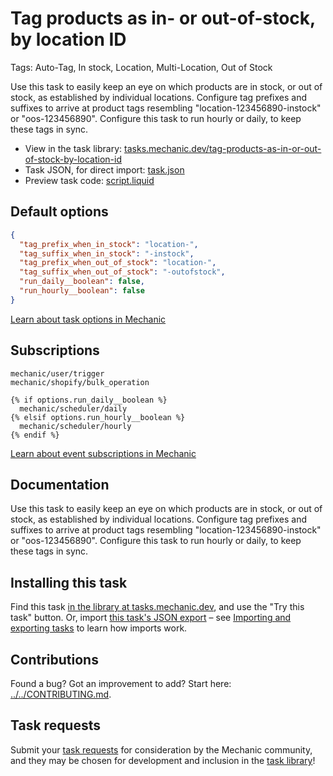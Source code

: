 # Tag products as in- or out-of-stock, by location ID

Tags: Auto-Tag, In stock, Location, Multi-Location, Out of Stock

Use this task to easily keep an eye on which products are in stock, or out of stock, as established by individual locations. Configure tag prefixes and suffixes to arrive at product tags resembling "location-123456890-instock" or "oos-123456890". Configure this task to run hourly or daily, to keep these tags in sync.

* View in the task library: [tasks.mechanic.dev/tag-products-as-in-or-out-of-stock-by-location-id](https://tasks.mechanic.dev/tag-products-as-in-or-out-of-stock-by-location-id)
* Task JSON, for direct import: [task.json](../../tasks/tag-products-as-in-or-out-of-stock-by-location-id.json)
* Preview task code: [script.liquid](./script.liquid)

## Default options

```json
{
  "tag_prefix_when_in_stock": "location-",
  "tag_suffix_when_in_stock": "-instock",
  "tag_prefix_when_out_of_stock": "location-",
  "tag_suffix_when_out_of_stock": "-outofstock",
  "run_daily__boolean": false,
  "run_hourly__boolean": false
}
```

[Learn about task options in Mechanic](https://learn.mechanic.dev/core/tasks/options)

## Subscriptions

```liquid
mechanic/user/trigger
mechanic/shopify/bulk_operation

{% if options.run_daily__boolean %}
  mechanic/scheduler/daily
{% elsif options.run_hourly__boolean %}
  mechanic/scheduler/hourly
{% endif %}
```

[Learn about event subscriptions in Mechanic](https://learn.mechanic.dev/core/tasks/subscriptions)

## Documentation

Use this task to easily keep an eye on which products are in stock, or out of stock, as established by individual locations. Configure tag prefixes and suffixes to arrive at product tags resembling "location-123456890-instock" or "oos-123456890". Configure this task to run hourly or daily, to keep these tags in sync.

## Installing this task

Find this task [in the library at tasks.mechanic.dev](https://tasks.mechanic.dev/tag-products-as-in-or-out-of-stock-by-location-id), and use the "Try this task" button. Or, import [this task's JSON export](../../tasks/tag-products-as-in-or-out-of-stock-by-location-id.json) – see [Importing and exporting tasks](https://learn.mechanic.dev/core/tasks/import-and-export) to learn how imports work.

## Contributions

Found a bug? Got an improvement to add? Start here: [../../CONTRIBUTING.md](../../CONTRIBUTING.md).

## Task requests

Submit your [task requests](https://mechanic.canny.io/task-requests) for consideration by the Mechanic community, and they may be chosen for development and inclusion in the [task library](https://tasks.mechanic.dev/)!
